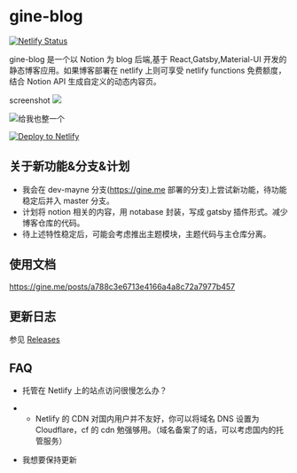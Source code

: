 # gine-blog

[![Netlify Status](https://api.netlify.com/api/v1/badges/c9191dcb-f9c1-4b8c-8ec7-fbca94456c84/deploy-status)](https://app.netlify.com/sites/gine/deploys)

gine-blog 是一个以 Notion 为 blog 后端,基于 React,Gatsby,Material-UI 开发的静态博客应用。如果博客部署在 netlify 上则可享受 netlify functions 免费额度，结合 Notion API 生成自定义的动态内容页。

screenshot
![](https://www.notion.so/image/https%3A%2F%2Fs3-us-west-2.amazonaws.com%2Fsecure.notion-static.com%2F56495b11-eb1f-43b2-bef9-9a84c9822251%2Fs3.png?width=3840)


![给我也整一个](https://www.notion.so/image/https%3A%2F%2Fs3-us-west-2.amazonaws.com%2Fsecure.notion-static.com%2F4ba891b7-e685-40fa-89ee-0b8dd206b8a9%2Fnse-1761695606568594205-852524620.jpg?width=150)

<a href="https://app.netlify.com/start/deploy?repository=https://github.com/mayneyao/gine-blog" target="_blank"><img src="https://www.netlify.com/img/deploy/button.svg" alt="Deploy to Netlify"></a>


## 关于新功能&分支&计划

+ 我会在 dev-mayne 分支(https://gine.me 部署的分支)上尝试新功能，待功能稳定后并入 master 分支。
+ 计划将 notion 相关的内容，用 notabase 封装，写成 gatsby 插件形式。减少博客仓库的代码。
+ 待上述特性稳定后，可能会考虑推出主题模块，主题代码与主仓库分离。

## 使用文档

https://gine.me/posts/a788c3e6713e4166a4a8c72a7977b457

## 更新日志

参见 [Releases](https://github.com/mayneyao/gine-blog/releases)

## FAQ

+ 托管在 Netlify 上的站点访问很慢怎么办？
+ + Netlify 的 CDN 对国内用户并不友好，你可以将域名 DNS 设置为 Cloudflare，cf 的 cdn 勉强够用。（域名备案了的话，可以考虑国内的托管服务）

+ 我想要保持更新
